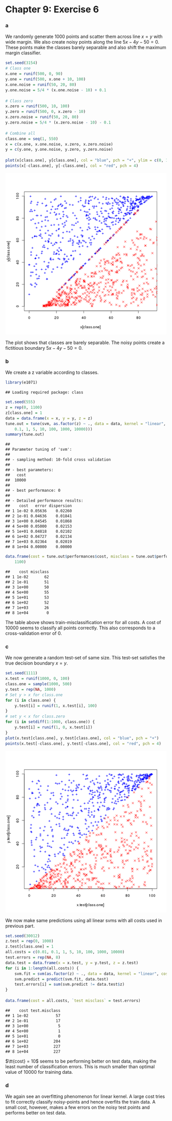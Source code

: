 Chapter 9: Exercise 6
========================================================

### a
We randomly generate 1000 points and scatter them across line $x = y$ with wide margin. We also create noisy points along the line $5x -4y - 50 = 0$. These points make the classes barely separable and also shift the maximum margin classifier.

```r
set.seed(3154)
# Class one
x.one = runif(500, 0, 90)
y.one = runif(500, x.one + 10, 100)
x.one.noise = runif(50, 20, 80)
y.one.noise = 5/4 * (x.one.noise - 10) + 0.1

# Class zero
x.zero = runif(500, 10, 100)
y.zero = runif(500, 0, x.zero - 10)
x.zero.noise = runif(50, 20, 80)
y.zero.noise = 5/4 * (x.zero.noise - 10) - 0.1

# Combine all
class.one = seq(1, 550)
x = c(x.one, x.one.noise, x.zero, x.zero.noise)
y = c(y.one, y.one.noise, y.zero, y.zero.noise)

plot(x[class.one], y[class.one], col = "blue", pch = "+", ylim = c(0, 100))
points(x[-class.one], y[-class.one], col = "red", pch = 4)
```

![plot of chunk 6a](figure/6a.png) 

The plot shows that classes are barely separable. The noisy points create a fictitious boundary $5x - 4y - 50 = 0$.

### b
We create a z variable according to classes.

```r
library(e1071)
```

```
## Loading required package: class
```

```r
set.seed(555)
z = rep(0, 1100)
z[class.one] = 1
data = data.frame(x = x, y = y, z = z)
tune.out = tune(svm, as.factor(z) ~ ., data = data, kernel = "linear", ranges = list(cost = c(0.01, 
    0.1, 1, 5, 10, 100, 1000, 10000)))
summary(tune.out)
```

```
## 
## Parameter tuning of 'svm':
## 
## - sampling method: 10-fold cross validation 
## 
## - best parameters:
##   cost
##  10000
## 
## - best performance: 0 
## 
## - Detailed performance results:
##    cost   error dispersion
## 1 1e-02 0.05636    0.02260
## 2 1e-01 0.04636    0.01841
## 3 1e+00 0.04545    0.01868
## 4 5e+00 0.05000    0.02153
## 5 1e+01 0.04818    0.02102
## 6 1e+02 0.04727    0.02134
## 7 1e+03 0.02364    0.02019
## 8 1e+04 0.00000    0.00000
```

```r
data.frame(cost = tune.out$performances$cost, misclass = tune.out$performances$error * 
    1100)
```

```
##    cost misclass
## 1 1e-02       62
## 2 1e-01       51
## 3 1e+00       50
## 4 5e+00       55
## 5 1e+01       53
## 6 1e+02       52
## 7 1e+03       26
## 8 1e+04        0
```

The table above shows train-misclassification error for all costs. A cost of 10000 seems to classify all points correctly. This also corresponds to a cross-validation error of 0.

### c
We now generate a random test-set of same size. This test-set satisfies the true decision boundary $x = y$. 

```r
set.seed(1111)
x.test = runif(1000, 0, 100)
class.one = sample(1000, 500)
y.test = rep(NA, 1000)
# Set y > x for class.one
for (i in class.one) {
    y.test[i] = runif(1, x.test[i], 100)
}
# set y < x for class.zero
for (i in setdiff(1:1000, class.one)) {
    y.test[i] = runif(1, 0, x.test[i])
}
plot(x.test[class.one], y.test[class.one], col = "blue", pch = "+")
points(x.test[-class.one], y.test[-class.one], col = "red", pch = 4)
```

![plot of chunk 6c](figure/6c.png) 

We now make same predictions using all linear svms with all costs used in previous part. 

```r
set.seed(30012)
z.test = rep(0, 1000)
z.test[class.one] = 1
all.costs = c(0.01, 0.1, 1, 5, 10, 100, 1000, 10000)
test.errors = rep(NA, 8)
data.test = data.frame(x = x.test, y = y.test, z = z.test)
for (i in 1:length(all.costs)) {
    svm.fit = svm(as.factor(z) ~ ., data = data, kernel = "linear", cost = all.costs[i])
    svm.predict = predict(svm.fit, data.test)
    test.errors[i] = sum(svm.predict != data.test$z)
}

data.frame(cost = all.costs, `test misclass` = test.errors)
```

```
##    cost test.misclass
## 1 1e-02            57
## 2 1e-01            17
## 3 1e+00             5
## 4 5e+00             1
## 5 1e+01             0
## 6 1e+02           204
## 7 1e+03           227
## 8 1e+04           227
```

$\tt{cost} = 10$ seems to be performing better on test data, making the least number of classification errors. This is much smaller than optimal value of 10000 for training data.

### d
We again see an overfitting phenomenon for linear kernel. A large cost tries to fit correctly classify noisy-points and hence overfits the train data. A small cost, however, makes a few errors on the noisy test points and performs better on test data.
